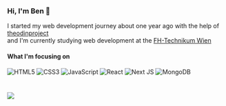 ### Hi, I'm Ben 👋

I started my web development journey about one year ago with the help of [theodinproject](https://www.theodinproject.com)<br>
and I'm currently studying web development at the [FH-Technikum Wien](https://www.technikum-wien.at/)<br>

#### What I'm focusing on
![HTML5](https://img.shields.io/badge/html5-%23E34F26.svg?style=for-the-badge&logo=html5&logoColor=white)
![CSS3](https://img.shields.io/badge/css3-%231572B6.svg?style=for-the-badge&logo=css3&logoColor=white)
![JavaScript](https://img.shields.io/badge/javascript-%23323330.svg?style=for-the-badge&logo=javascript&logoColor=%23F7DF1E)
![React](https://img.shields.io/badge/react-%2320232a.svg?style=for-the-badge&logo=react&logoColor=%2361DAFB)
![Next JS](https://img.shields.io/badge/Next-black?style=for-the-badge&logo=next.js&logoColor=white)
![MongoDB](https://img.shields.io/badge/MongoDB-%234ea94b.svg?style=for-the-badge&logo=mongodb&logoColor=white)

#
![](https://github-readme-stats.vercel.app/api/top-langs/?username=bPetermann&theme=dark&hide_border=false&include_all_commits=false&count_private=false&layout=compact)
